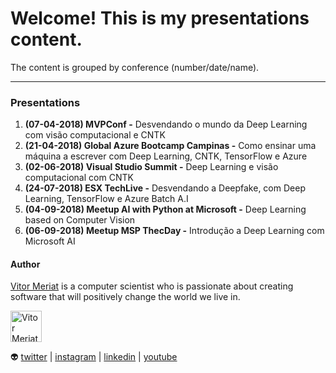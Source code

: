 # Welcome! This is my presentations content.

The content is grouped by conference (number/date/name).

---

### Presentations

1. **(07-04-2018) MVPConf -** Desvendando o mundo da Deep Learning com visão computacional e CNTK
2. **(21-04-2018) Global Azure Bootcamp Campinas -** Como ensinar uma máquina a escrever com Deep Learning, CNTK, TensorFlow e Azure 
3. **(02-06-2018) Visual Studio Summit -** Deep Learning e visão computacional com CNTK
4. **(24-07-2018) ESX TechLive -** Desvendando a Deepfake, com Deep Learning, TensorFlow e Azure Batch A.I
5. **(04-09-2018) Meetup AI with Python at Microsoft -** Deep Learning based on Computer Vision
6. **(06-09-2018) Meetup MSP ThecDay -** Introdução a Deep Learning com Microsoft AI


#### Author

[Vitor Meriat](http://www.vitormeriat.com.br/) is a computer scientist who is passionate about creating software that will positively change the world we live in.

<img alt="Vitor Meriat" src="http://www.vitormeriat.com.br/assets/images/profile.jpg" height="50" width="50">

:alien: <a class="fa fa-twitter" aria-hidden="true" href="https://twitter.com/vitormeriat" target="_blank"> twitter</a> | <a class="fa fa-instagram" aria-hidden="true" href="https://www.instagram.com/vitormeriat/" target="_blank"> instagram</a> | <a class="fa fa-linkedin" aria-hidden="true" href="https://www.linkedin.com/in/vitormeriat" target="_blank"> linkedin</a> | <a class="fa fa-youtube" aria-hidden="true" href="https://www.youtube.com/user/vitormeriat/" target="_blank"> youtube</a>